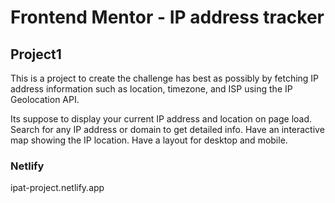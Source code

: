 # Frontend Mentor - IP address tracker
## Project1

This is a project to create the challenge has best as possibly by fetching IP address information such as location, timezone, and ISP using the IP Geolocation API.

Its suppose to display your current IP address and location on page load.  Search for any IP address or domain to get detailed info. Have an interactive map showing the IP location. Have a layout for desktop and mobile.

### Netlify
ipat-project.netlify.app

